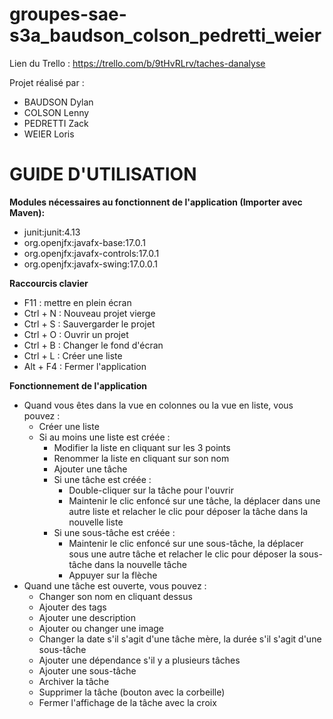 # groupes-sae-s3a_baudson_colson_pedretti_weier

Lien du Trello : https://trello.com/b/9tHvRLrv/taches-danalyse

Projet réalisé par :

* BAUDSON Dylan
* COLSON Lenny
* PEDRETTI Zack
* WEIER Loris

# GUIDE D'UTILISATION

<strong>Modules nécessaires au fonctionnent de l'application (Importer avec Maven):</strong>
- junit\:junit:4.13
- org.openjfx:javafx-base:17.0.1
- org.openjfx:javafx-controls:17.0.1
- org.openjfx:javafx-swing:17.0.0.1

<strong>Raccourcis clavier</strong>
- F11 : mettre en plein écran
- Ctrl + N : Nouveau projet vierge
- Ctrl + S : Sauvergarder le projet
- Ctrl + O : Ouvrir un projet
- Ctrl + B : Changer le fond d'écran
- Ctrl + L : Créer une liste
- Alt + F4 : Fermer l'application

<strong>Fonctionnement de l'application</strong>
* Quand vous êtes dans la vue en colonnes ou la vue en liste, vous pouvez :
  * Créer une liste
  * Si au moins une liste est créée :
    * Modifier la liste en cliquant sur les 3 points
    * Renommer la liste en cliquant sur son nom
    * Ajouter une tâche
    * Si une tâche est créée :
      * Double-cliquer sur la tâche pour l'ouvrir
      * Maintenir le clic enfoncé sur une tâche, la déplacer dans une autre liste et relacher le clic pour déposer la tâche dans la nouvelle liste
    * Si une sous-tâche est créée :
      * Maintenir le clic enfoncé sur une sous-tâche, la déplacer sous une autre tâche et relacher le clic pour déposer la sous-tâche dans la nouvelle tâche
      * Appuyer sur la flèche
* Quand une tâche est ouverte, vous pouvez :
  * Changer son nom en cliquant dessus
  * Ajouter des tags
  * Ajouter une description
  * Ajouter ou changer une image
  * Changer la date s'il s'agit d'une tâche mère, la durée s'il s'agit d'une sous-tâche
  * Ajouter une dépendance s'il y a plusieurs tâches
  * Ajouter une sous-tâche
  * Archiver la tâche
  * Supprimer la tâche (bouton avec la corbeille)
  * Fermer l'affichage de la tâche avec la croix

